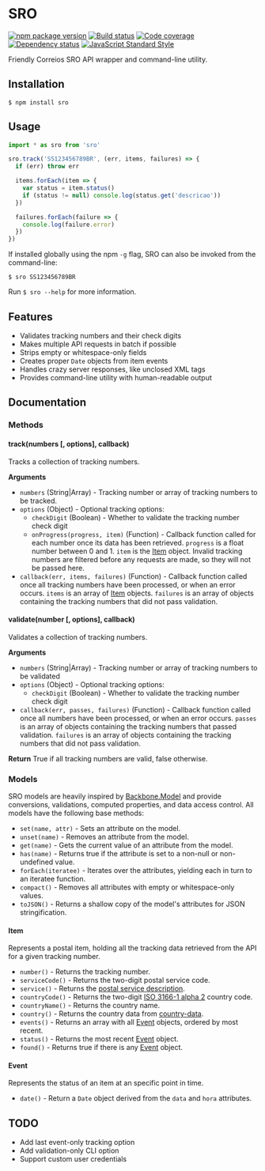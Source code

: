SRO
===

[![npm package version](https://img.shields.io/npm/v/sro.svg)](https://www.npmjs.com/package/sro)
[![Build status](https://img.shields.io/github/workflow/status/rbardini/sro/Main)](https://github.com/rbardini/sro/actions)
[![Code coverage](https://img.shields.io/coveralls/rbardini/sro.svg)](https://coveralls.io/r/rbardini/sro)
[![Dependency status](https://img.shields.io/david/rbardini/sro.svg)](https://david-dm.org/rbardini/sro)
[![JavaScript Standard Style](https://img.shields.io/badge/code%20style-standard-brightgreen.svg)](http://standardjs.com/)

Friendly Correios SRO API wrapper and command-line utility.

## Installation

    $ npm install sro

## Usage

```js
import * as sro from 'sro'

sro.track('SS123456789BR', (err, items, failures) => {
  if (err) throw err

  items.forEach(item => {
    var status = item.status()
    if (status != null) console.log(status.get('descricao'))
  })

  failures.forEach(failure => {
    console.log(failure.error)
  })
})
```

If installed globally using the npm `-g` flag, SRO can also be invoked from the command-line:

    $ sro SS123456789BR

Run `$ sro --help` for more information.

## Features

- Validates tracking numbers and their check digits
- Makes multiple API requests in batch if possible
- Strips empty or whitespace-only fields
- Creates proper `Date` objects from item events
- Handles crazy server responses, like unclosed XML tags
- Provides command-line utility with human-readable output

## Documentation

### Methods

#### track(numbers [, options], callback)

Tracks a collection of tracking numbers.

**Arguments**

- `numbers` (String|Array) - Tracking number or array of tracking numbers to be tracked.
- `options` (Object) - Optional tracking options:
  - `checkDigit` (Boolean) - Whether to validate the tracking number check digit
  -  `onProgress(progress, item)` (Function) - Callback function called for each number once its data has been retrieved. `progress` is a float number between 0 and 1. `item` is the [Item](#item) object. Invalid tracking numbers are filtered before any requests are made, so they will not be passed here.
- `callback(err, items, failures)` (Function) - Callback function called once all tracking numbers have been processed, or when an error occurs. `items` is an array of [Item](#item) objects. `failures` is an array of objects containing the tracking numbers that did not pass validation.

#### validate(number [, options], callback)

Validates a collection of tracking numbers.

**Arguments**

- `numbers` (String|Array) - Tracking number or array of tracking numbers to be validated
- `options` (Object) - Optional tracking options:
  - `checkDigit` (Boolean) - Whether to validate the tracking number check digit
- `callback(err, passes, failures)` (Function) - Callback function called once all numbers have been processed, or when an error occurs. `passes` is an array of objects containing the tracking numbers that passed validation. `failures` is an array of objects containing the tracking numbers that did not pass validation.

**Return**
True if all tracking numbers are valid, false otherwise.

### Models

SRO models are heavily inspired by [Backbone.Model](http://backbonejs.org/#Model) and provide conversions, validations, computed properties, and data access control. All models have the following base methods:

- `set(name, attr)` - Sets an attribute on the model.
- `unset(name)` - Removes an attribute from the model.
- `get(name)` - Gets the current value of an attribute from the model.
- `has(name)` - Returns true if the attribute is set to a non-null or non-undefined value.
- `forEach(iteratee)` - Iterates over the attributes, yielding each in turn to an iteratee function.
- `compact()` - Removes all attributes with empty or whitespace-only values.
- `toJSON()` - Returns a shallow copy of the model's attributes for JSON stringification.

#### Item

Represents a postal item, holding all the tracking data retrieved from the API for a given tracking number.

- `number()` - Returns the tracking number.
- `serviceCode()` - Returns the two-digit postal service code.
- `service()` - Returns the [postal service description](http://www.correios.com.br/para-voce/precisa-de-ajuda/como-rastrear-um-objeto/siglas-utilizadas-no-rastreamento-de-objeto).
- `countryCode()` - Returns the two-digit [ISO 3166-1 alpha 2](http://en.wikipedia.org/wiki/ISO_3166-1_alpha-2) country code.
- `countryName()` - Returns the country name.
- `country()` - Returns the country data from [country-data](https://github.com/OpenBookPrices/country-data).
- `events()` - Returns an array with all [Event](#event) objects, ordered by most recent.
- `status()` - Returns the most recent [Event](#event) object.
- `found()` - Returns true if there is any [Event](#event) object.

#### Event

Represents the status of an item at an specific point in time.

- `date()` - Return a `Date` object derived from the `data` and `hora` attributes.

## TODO

- Add last event-only tracking option
- Add validation-only CLI option
- Support custom user credentials
